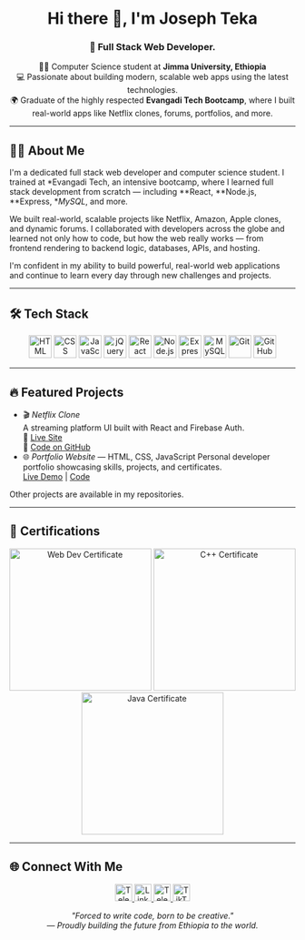 <h1 align="center">Hi there 👋, I'm Joseph Teka</h1>

<h3 align="center">🚀 Full Stack Web Developer.</h3>

<p align="center">
  👨‍💻 Computer Science student at <strong>Jimma University, Ethiopia</strong><br>
  💻 Passionate about building modern, scalable web apps using the latest technologies.<br>
  🌍 Graduate of the highly respected <strong>Evangadi Tech Bootcamp</strong>, where I built real-world apps like Netflix clones, forums, portfolios, and more.
</p>

---

## 👨‍💻 About Me

I'm a dedicated full stack web developer and computer science student. I trained at *Evangadi Tech, an intensive bootcamp, where I learned full stack development from scratch — including **React, **Node.js, **Express, **MySQL*, and more.

We built real-world, scalable projects like Netflix, Amazon, Apple clones, and dynamic forums. I collaborated with developers across the globe and learned not only how to code, but how the web really works — from frontend rendering to backend logic, databases, APIs, and hosting.

I'm confident in my ability to build powerful, real-world web applications and continue to learn every day through new challenges and projects.

---

## 🛠 Tech Stack

<p align="center">
  <img src="https://cdn.jsdelivr.net/gh/devicons/devicon/icons/html5/html5-original.svg" width="40" alt="HTML" />
  <img src="https://cdn.jsdelivr.net/gh/devicons/devicon/icons/css3/css3-original.svg" width="40" alt="CSS" />
  <img src="https://cdn.jsdelivr.net/gh/devicons/devicon/icons/javascript/javascript-original.svg" width="40" alt="JavaScript" />
  <img src="https://cdn.jsdelivr.net/gh/devicons/devicon/icons/jquery/jquery-original.svg" width="40" alt="jQuery" />
  <img src="https://cdn.jsdelivr.net/gh/devicons/devicon/icons/react/react-original.svg" width="40" alt="React" />
  <img src="https://cdn.jsdelivr.net/gh/devicons/devicon/icons/nodejs/nodejs-original.svg" width="40" alt="Node.js" />
  <img src="https://cdn.jsdelivr.net/gh/devicons/devicon/icons/express/express-original.svg" width="40" alt="Express.js" />
  <img src="https://cdn.jsdelivr.net/gh/devicons/devicon/icons/mysql/mysql-original.svg" width="40" alt="MySQL" />
  <img src="https://cdn.jsdelivr.net/gh/devicons/devicon/icons/git/git-original.svg" width="40" alt="Git" />
  <img src="https://cdn.jsdelivr.net/gh/devicons/devicon/icons/github/github-original.svg" width="40" alt="GitHub" />
</p>

---

## 🔥 Featured Projects

- 🎬 *Netflix Clone*  
  A streaming platform UI built with React and Firebase Auth.  
  🔗 [Live Site](https://jocode-movies.netlify.app)  
  🔗 [Code on GitHub](https://github.com/Josy216/netflix)
- 🌐 *Portfolio Website* — HTML, CSS, JavaScript
  Personal developer portfolio showcasing skills, projects, and certificates.  
  [Live Demo](https://josteka.netlify.app) | [Code](https://github.com/Josy216/final-port)

Other projects are available in my repositories.

---

## 📜 Certifications

<p align="center">
  <img src="https://josateka.netlify.app/certificates/web.jpg" alt="Web Dev Certificate" width="250"/>
  <img src="https://josateka.netlify.app/certificates/c++.png" alt="C++ Certificate" width="250"/>
  <img src="https://josateka.netlify.app/certificates/java.jpg" alt="Java Certificate" width="250"/>
</p>

---

## 🌐 Connect With Me

<p align="center">
  
  <a href="https://t.me/josephteka" target="_blank">
    <img src="https://cdn.jsdelivr.net/gh/simple-icons/simple-icons/icons/telegram.svg" width="30" alt="Telegram" />
  </a>
  <a href="https://www.linkedin.com/in/joseph-teka-271661309" target="_blank">
    <img src="https://cdn.jsdelivr.net/gh/simple-icons/simple-icons/icons/linkedin.svg" width="30" alt="LinkedIn" />
  </a>
  <a href="https://t.me/codesprin" target="_blank">
    <img src="https://cdn.jsdelivr.net/gh/simple-icons/simple-icons/icons/telegram.svg" width="30" alt="Telegram Group" />
  </a>
  <a href="https://www.tiktok.com/@jocode216" target="_blank">
    <img src="https://cdn.jsdelivr.net/gh/simple-icons/simple-icons/icons/tiktok.svg" width="30" alt="TikTok" />
  </a>
</p>

<p align="center"><em>"Forced to write code, born to be creative."</em><br>
<em>— Proudly building the future from Ethiopia to the world.</em></p>
